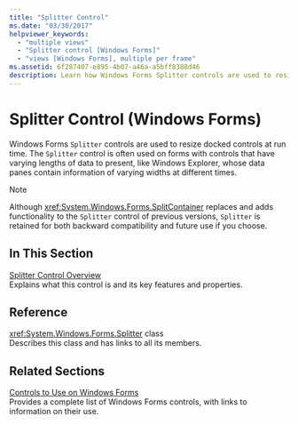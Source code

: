 ```yaml
---
title: "Splitter Control"
ms.date: "03/30/2017"
helpviewer_keywords: 
  - "multiple views"
  - "Splitter control [Windows Forms]"
  - "views [Windows Forms], multiple per frame"
ms.assetid: 6f287407-e895-4b07-a46a-a5bff8388d46
description: Learn how Windows Forms Splitter controls are used to resize docked controls at run time to present varying lengths of data.
---
```

# Splitter Control (Windows Forms)

Windows Forms `Splitter` controls are used to resize docked controls at run time. The `Splitter` control is often used on forms with controls that have varying lengths of data to present, like Windows Explorer, whose data panes contain information of varying widths at different times.  
  
> [!NOTE]
> Although <xref:System.Windows.Forms.SplitContainer> replaces and adds functionality to the `Splitter` control of previous versions, `Splitter` is retained for both backward compatibility and future use if you choose.  
  
## In This Section  

 [Splitter Control Overview](splitter-control-overview-windows-forms.md)  
 Explains what this control is and its key features and properties.  
  
## Reference  

 <xref:System.Windows.Forms.Splitter> class  
 Describes this class and has links to all its members.  
  
## Related Sections  

 [Controls to Use on Windows Forms](controls-to-use-on-windows-forms.md)  
 Provides a complete list of Windows Forms controls, with links to information on their use.
